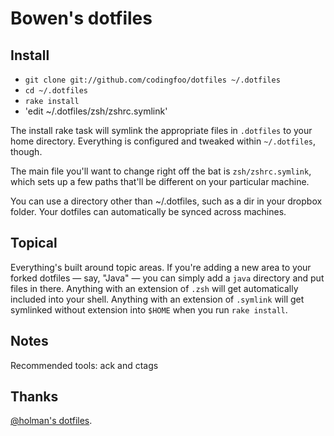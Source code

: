 # Bowen's dotfiles

## Install

- `git clone git://github.com/codingfoo/dotfiles ~/.dotfiles`
- `cd ~/.dotfiles`
- `rake install`
- 'edit ~/.dotfiles/zsh/zshrc.symlink'

The install rake task will symlink the appropriate files in `.dotfiles` to your
home directory. Everything is configured and tweaked within `~/.dotfiles`,
though.

The main file you'll want to change right off the bat is `zsh/zshrc.symlink`,
which sets up a few paths that'll be different on your particular machine.

You can use a directory other than ~/.dotfiles, such as a dir in your dropbox
folder. Your dotfiles can automatically be synced across machines.

## Topical

Everything's built around topic areas. If you're adding a new area to your
forked dotfiles — say, "Java" — you can simply add a `java` directory and put
files in there. Anything with an extension of `.zsh` will get automatically
included into your shell. Anything with an extension of `.symlink` will get
symlinked without extension into `$HOME` when you run `rake install`.

## Notes

Recommended tools: ack and ctags

## Thanks

[@holman's dotfiles](https://github.com/holman/dotfiles).
